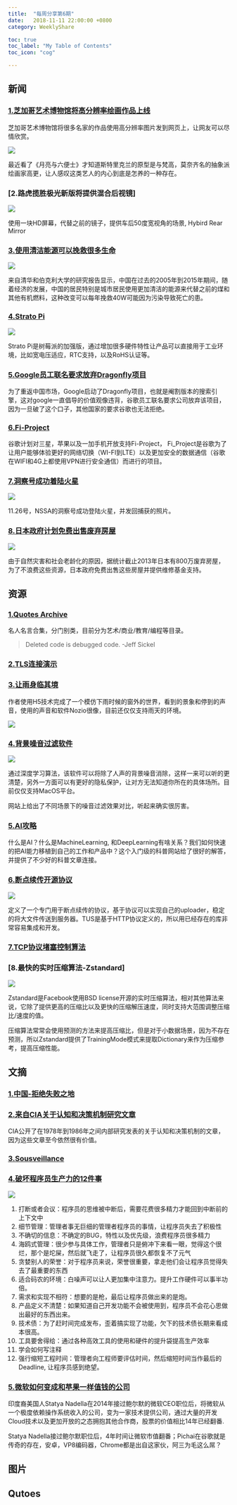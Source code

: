 ```yaml
---
title:  "每周分享第6期"
date:   2018-11-11 22:00:00 +0800
category: WeeklyShare

toc: true
toc_label: "My Table of Contents"
toc_icon: "cog"

---
```


## 新闻

### [1.芝加哥艺术博物馆将高分辨率绘画作品上线](https://kottke.org/18/11/the-art-institute-of-chicago-has-put-50000-high-res-images-from-their-collection-online)

芝加哥艺术博物馆将很多名家的作品使用高分辨率图片发到网页上，让网友可以尽情欣赏。

![](https://dlseeu-website.oss-cn-hangzhou.aliyuncs.com/2018-11-11-weekly/%E9%AB%98%E6%9B%B4%E8%87%AA%E7%94%BB%E5%83%8F.png)

最近看了《月亮与六便士》才知道斯特里克兰的原型是与梵高，莫奈齐名的抽象派绘画家高更，让人感叹这类艺人的内心到底是怎养的一种存在。

### [2.路虎揽胜极光新版将提供混合后视镜]

![](https://dlseeu-website.oss-cn-hangzhou.aliyuncs.com/2018-11-11-weekly/RR_EVQ_20MY_Technology_ND_221118_04.0.jpg)

使用一块HD屏幕，代替之前的镜子，提供车后50度宽视角的场景, Hybird Rear Mirror

### [3.使用清洁能源可以挽救很多生命](https://arstechnica.com/science/2018/11/in-china-replacing-coal-and-biomass-stoves-has-saved-lives/)

![](https://dlseeu-website.oss-cn-hangzhou.aliyuncs.com/2018-11-11-weekly/coals.jpg)

来自清华和伯克利大学的研究报告显示，中国在过去的2005年到2015年期间，随着经济的发展，中国的居民特别是城市居民使用更加清洁的能源来代替之前的煤和其他有机燃料，这种改变可以每年挽救40W可能因为污染导致死亡的患。

### [4.Strato Pi](https://www.sferalabs.cc/strato-pi/#models)

![](https://dlseeu-website.oss-cn-hangzhou.aliyuncs.com/2018-11-11-weekly/strato-pi.png)

Strato Pi是树莓派的加强版，通过增加很多硬件特性让产品可以直接用于工业环境，比如宽电压适应，RTC支持，以及RoHS认证等。

### [5.Google员工联名要求放弃Dragonfly项目](https://medium.com/@googlersagainstdragonfly/we-are-google-employees-google-must-drop-dragonfly-4c8a30c5e5eb)

为了重返中国市场，Google启动了Dragonfly项目，也就是阉割版本的搜索引擎，这对google一直倡导的价值观像违背，谷歌员工联名要求公司放弃该项目，因为一旦破了这个口子，其他国家的要求谷歌也无法拒绝。

### [6.Fi-Project](https://fi.google.com/)

谷歌计划对三星，苹果以及一加手机开放支持Fi-Project， Fi_Project是谷歌为了让用户能够体验更好的网络切换（WI-FI到LTE）以及更加安全的数据通信（谷歌在WIFI和4G上都使用VPN进行安全通信）而进行的项目。

### [7.洞察号成功着陆火星](https://www.nasa.gov/press-release/nasa-insight-lander-arrives-on-martian-surface-to-learn-what-lies-beneath)

![](https://dlseeu-website.oss-cn-hangzhou.aliyuncs.com/2018-11-11-weekly/insight.jpg)

11.26号，NSSA的洞察号成功登陆火星，并发回捕获的照片。

### [8.日本政府计划免费出售废弃房屋](https://www.travelandleisure.com/travel-news/japan-free-abandoned-house)

![](https://dlseeu-website.oss-cn-hangzhou.aliyuncs.com/2018-11-11-weekly/Japanese.png)

由于自然灾害和社会老龄化的原因，据统计截止2013年日本有800万废弃房屋，为了不浪费这些资源，日本政府免费出售这些房屋并提供维修基金支持。 

## 资源

### [1.Quotes Archive](http://quotes.cat-v.org)

名人名言合集，分门别类，目前分为艺术/商业/教育/编程等目录。

> Deleted code is debugged code. -Jeff Sickel

### [2.TLS连接演示](https://tls13.ulfheim.net)

### [3.让雨身临其境](http://rainbowhunt.me/index.html)

作者使用H5技术完成了一个模仿下雨时候的窗外的世界，看到的景象和停到的声音，使用的声音和软件Nozio很像，目前还仅仅支持雨天的环境。

![](https://dlseeu-website.oss-cn-hangzhou.aliyuncs.com/2018-11-11-weekly/rainbowhunt.png)

### [4.背景噪音过滤软件](https://krisp.ai/download.html)

![](https://dlseeu-website.oss-cn-hangzhou.aliyuncs.com/2018-11-11-weekly/krips.png)

通过深度学习算法，该软件可以将除了人声的背景噪音消除，这样一来可以听的更清楚，另外一方面可以有更好的隐私保护，让对方无法知道你所在的具体场所。目前仅仅支持MacOS平台。

网站上给出了不同场景下的噪音过滤效果对比，听起来确实很厉害。

### [5.AI攻略](http://aiplaybook.a16z.com)

什么是AI？什么是MachineLearning, 和DeepLearning有啥关系？我们如何快速的把AI能力移植到自己的工作和产品中？这个入门级的科普网站给了很好的解答，并提供了不少好的科普文章连接。

### [6.断点续传开源协议](https://tus.io)

![](https://dlseeu-website.oss-cn-hangzhou.aliyuncs.com/2018-11-11-weekly/tus.png)

定义了一个专门用于断点续传的协议，基于协议可以实现自己的uploader，稳定的将大文件传送到服务器。TUS是基于HTTP协议定义的，所以用已经存在的库非常容易集成和开发。

### [7.TCP协议堵塞控制算法](http://squidarth.com/rc/programming/networking/2018/07/18/intro-congestion.html)

### [8.最快的实时压缩算法-Zstandard]

![](https://dlseeu-website.oss-cn-hangzhou.aliyuncs.com/2018-11-11-weekly/zstandard.png)

Zstandard是Facebook使用BSD license开源的实时压缩算法，相对其他算法来说，它除了提供更高的压缩比以及更快的压缩解压速度，同时支持大范围调整压缩比/速度的值。

压缩算法常常会使用预测的方法来提高压缩比，但是对于小数据场景，因为不存在预测，所以Zstandard提供了TrainingMode模式来提取Dictionary来作为压缩参考，提高压缩性能。


## 文摘

### [1.中国-拒绝失败之地](https://www.nytimes.com/interactive/2018/11/18/world/asia/china-rules.html)

### [2.来自CIA关于认知和决策机制研究文章](https://www.cia.gov/library/center-for-the-study-of-intelligence/csi-publications/books-and-monographs/psychology-of-intelligence-analysis/art1.html)

CIA公开了在1978年到1986年之间内部研究发表的关于认知和决策机制的文章，因为这些文章至今依然很有价值。

### [3.Sousveillance](https://en.wikipedia.org/wiki/Sousveillance)

### [4.破坏程序员生产力的12件事](https://anaxi.com/blog/2018/10/15/top-12-things-that-destroy-developer-productivity/)

![](https://dlseeu-website.oss-cn-hangzhou.aliyuncs.com/2018-11-11-weekly/Destroy-productivity.jpg)

1. 打断或者会议：程序员的思维被中断后，需要花费很多精力才能回到中断前的上下文中
2. 细节管理：管理者事无巨细的管理者程序员的事情，让程序员失去了积极性
3. 不确切的信息：不确定的BUG，特性以及优先级，浪费程序员很多精力
4. 海鸥式管理：很少参与具体工作，管理者只是俯冲下来看一眼，觉得这个很烂，那个是坨屎，然后就飞走了，让程序员很久都恢复不了元气
5. 贪婪别人的荣誉：对于程序员来说，荣誉很重要，拿走他们会让程序员觉得失去了最重要的东西
6. 适合码农的环境：白噪声可以让人更加集中注意力。提升工作硬件可以事半功倍。
7. 需求和实现不相符：想要的是枪，最后让程序员做出来的是炮。
8. 产品定义不清楚：如果知道自己开发功能不会被使用到，程序员不会花心思做出最好的东西出来。
9. 技术债：为了赶时间完成发布，歪着搞实现了功能，欠下的技术债长期来看成本很高。
10. 工具要舍得给：通过各种高效工具的使用和硬件的提升袋提高生产效率
11. 学会如何写注释
12. 强行缩短工程时间：管理者向工程师要评估时间，然后缩短时间当作最后的Deadline, 让程序员感到绝望。

### [5.微软如何变成和苹果一样值钱的公司](https://www.nytimes.com/2018/11/29/technology/microsoft-apple-worth-how.html)

印度裔美国人Statya Nadella在2014年接过鲍尔默的微软CEO职位后，将微软从一个极度依赖操作系统收入的公司，变为一家技术提供公司，通过大量的开发Cloud技术以及更加开放的之态拥抱其他合作商，股票的价值相比14年已经翻番.

Statya Nadella接过鲍尔默职位后，4年时间让微软市值翻番；Pichai在谷歌就是传奇的存在，安卓，VP8编码器，Chrome都是出自这家伙，阿三为毛这么屌？

## 图片

## Qutoes

